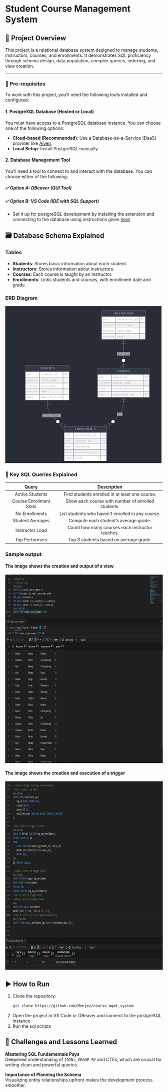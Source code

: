 # Student Course Management System

## 📘 Project Overview
This project is a relational database system designed to manage students, instructors, courses, and enrollments. 
It demonstrates SQL proficiency through schema design, data population, complex queries, indexing, and view creation.

---
### 🧰 Pre-requisites
To work with this project, you’ll need the following tools installed and configured:
#### 1. PostgreSQL Database (Hosted or Local)

You must have access to a PostgreSQL database instance. You can choose one of the following options:

- **Cloud-based (Recommended)**: Use a Database-as-a-Service (DaaS) provider like [Aiven](https://aiven.io/).
- **Local Setup**: Install PostgreSQL manually

#### 2. Database Management Tool

You’ll need a tool to connect to and interact with the database. You can choose either of the following:

##### ✅ Option A: DBeaver (GUI Tool)
##### ✅ Option B: VS Code (IDE with SQL Support)
- Set it up for postgreSQL development by installing the extension and connecting to the database using instructions given [here](https://marketplace.visualstudio.com/items?itemName=cweijan.vscode-postgresql-client2)

## 🗃️ Database Schema Explained

### Tables
- **Students**: Stores basic information about each student.
- **Instructors**: Stores information about instructors.
- **Courses**: Each course is taught by an instructor.
- **Enrollments**: Links students and courses, with enrollment date and grade.

### ERD Diagram
<img src="images/erd.jpg" width="500" height="500">

### 📌 Key SQL Queries Explained

| Query | Description |
|:-----:|:-----:|
|Active Students | Find students enrolled in at least one course.
|Course Enrollment Stats | Show each course with number of enrolled students.
|No Enrollments | List students who haven't enrolled in any course.
|Student Averages | Compute each student’s average grade.
|Instructor Load | Count how many courses each instructor teaches.
|Top Performers | Top 3 students based on average grade.

### Sample output
#### The image shows the creation and output of a view
<img src="images/view.jpg" width="800" height="600">

#### The image shows the creation and execution of a trigger 
<img src="images/trigger.jpg" width="800" height="600">

## ▶️ How to Run

1. Clone the repository:
   ```bash
   git clone https://github.com/Menjez/course_mgmt_system

2. Open the project in VS Code or DBeaver and connect to the postgreSQL instance
3. Run the sql scripts

## 🚧 Challenges and Lessons Learned
 **Mastering SQL Fundamentals Pays**   
Deepened understanding of `JOINs`, `GROUP BY` and CTEs, which are crucial for writing clean and powerful queries.

**Importance of Planning the Schema**   
Visualizing entity relationships upfront makes the development process smoother.







